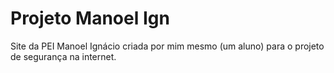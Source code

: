 # Projeto Manoel Ign
Site da PEI Manoel Ignácio criada por mim mesmo (um aluno) para o projeto de segurança na internet.
